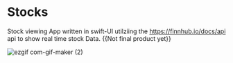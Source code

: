 # Stocks
Stock viewing App written in swift-UI utilziing the https://finnhub.io/docs/api api to show real time stock Data. 
{{Not final product yet}} 

![ezgif com-gif-maker (2)](https://user-images.githubusercontent.com/46139215/205954017-649d68cc-06e9-4563-a85e-9f479e9bbf79.gif)
